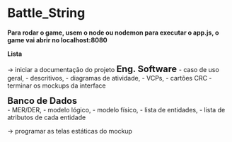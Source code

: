 # Battle_String

<b> Para rodar o game, usem o node ou nodemon para executar o app.js, o game vai abrir no localhost:8080 </b>

<b> Lista </b>

-> iniciar a documentação do projeto
  <b style="font-size:20px;"> Eng. Software </b> 
    - caso de uso geral, 
    - descritivos, 
    - diagramas de atividade, 
    - VCPs, 
    - cartões CRC 
    - terminar os mockups da interface
  
  <b style="font-size:20px;"> Banco de Dados </b>  
    - MER/DER, 
    - modelo lógico, 
    - modelo físico, 
    - lista de entidades, 
    - lista de atributos de cada entidade

-> programar as telas estáticas do mockup
    
